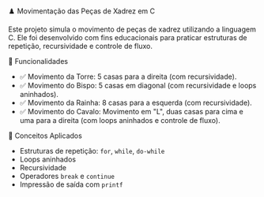 ♟️ Movimentação das Peças de Xadrez em C

Este projeto simula o movimento de peças de xadrez utilizando a linguagem C. Ele foi desenvolvido com fins educacionais para praticar estruturas de repetição, recursividade e controle de fluxo.

🔧 Funcionalidades

- ✅ Movimento da Torre: 5 casas para a direita (com recursividade).
- ✅ Movimento do Bispo: 5 casas em diagonal (com recursividade e loops aninhados).
- ✅ Movimento da Rainha: 8 casas para a esquerda (com recursividade).
- ✅ Movimento do Cavalo: Movimento em "L", duas casas para cima e uma para a direita (com loops aninhados e controle de fluxo).

🧠 Conceitos Aplicados

- Estruturas de repetição: `for`, `while`, `do-while`
- Loops aninhados
- Recursividade
- Operadores `break` e `continue`
- Impressão de saída com `printf`
